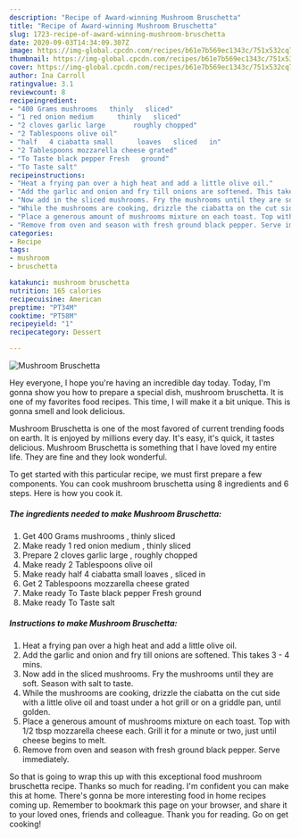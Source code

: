```yaml
---
description: "Recipe of Award-winning Mushroom Bruschetta"
title: "Recipe of Award-winning Mushroom Bruschetta"
slug: 1723-recipe-of-award-winning-mushroom-bruschetta
date: 2020-09-03T14:34:09.307Z
image: https://img-global.cpcdn.com/recipes/b61e7b569ec1343c/751x532cq70/mushroom-bruschetta-recipe-main-photo.jpg
thumbnail: https://img-global.cpcdn.com/recipes/b61e7b569ec1343c/751x532cq70/mushroom-bruschetta-recipe-main-photo.jpg
cover: https://img-global.cpcdn.com/recipes/b61e7b569ec1343c/751x532cq70/mushroom-bruschetta-recipe-main-photo.jpg
author: Ina Carroll
ratingvalue: 3.1
reviewcount: 8
recipeingredient:
- "400 Grams mushrooms   thinly   sliced"
- "1 red onion medium      thinly   sliced"
- "2 cloves garlic large       roughly chopped"
- "2 Tablespoons olive oil"
- "half   4 ciabatta small      loaves   sliced   in"
- "2 Tablespoons mozzarella cheese grated"
- "To Taste black pepper Fresh   ground"
- "To Taste salt"
recipeinstructions:
- "Heat a frying pan over a high heat and add a little olive oil."
- "Add the garlic and onion and fry till onions are softened. This takes 3 - 4 mins."
- "Now add in the sliced mushrooms. Fry the mushrooms until they are soft. Season with salt to taste."
- "While the mushrooms are cooking, drizzle the ciabatta on the cut side with a little olive oil and toast under a hot grill or on a griddle pan, until golden."
- "Place a generous amount of mushrooms mixture on each toast. Top with 1/2 tbsp mozzarella cheese each. Grill it for a minute or two, just until cheese begins to melt."
- "Remove from oven and season with fresh ground black pepper. Serve immediately."
categories:
- Recipe
tags:
- mushroom
- bruschetta

katakunci: mushroom bruschetta 
nutrition: 165 calories
recipecuisine: American
preptime: "PT34M"
cooktime: "PT58M"
recipeyield: "1"
recipecategory: Dessert

---
```



![Mushroom Bruschetta](https://img-global.cpcdn.com/recipes/b61e7b569ec1343c/751x532cq70/mushroom-bruschetta-recipe-main-photo.jpg)

Hey everyone, I hope you're having an incredible day today. Today, I'm gonna show you how to prepare a special dish, mushroom bruschetta. It is one of my favorites food recipes. This time, I will make it a bit unique. This is gonna smell and look delicious.



Mushroom Bruschetta is one of the most favored of current trending foods on earth. It is enjoyed by millions every day. It's easy, it's quick, it tastes delicious. Mushroom Bruschetta is something that I have loved my entire life. They are fine and they look wonderful.


To get started with this particular recipe, we must first prepare a few components. You can cook mushroom bruschetta using 8 ingredients and 6 steps. Here is how you cook it.

<!--inarticleads1-->

##### The ingredients needed to make Mushroom Bruschetta:

1. Get 400 Grams mushrooms ,  thinly   sliced
1. Make ready 1 red onion medium    ,  thinly   sliced
1. Prepare 2 cloves garlic large     ,  roughly chopped
1. Make ready 2 Tablespoons olive oil
1. Make ready half   4 ciabatta small      loaves ,  sliced   in
1. Get 2 Tablespoons mozzarella cheese grated
1. Make ready To Taste black pepper Fresh   ground
1. Make ready To Taste salt




<!--inarticleads2-->

##### Instructions to make Mushroom Bruschetta:

1. Heat a frying pan over a high heat and add a little olive oil.
1. Add the garlic and onion and fry till onions are softened. This takes 3 - 4 mins.
1. Now add in the sliced mushrooms. Fry the mushrooms until they are soft. Season with salt to taste.
1. While the mushrooms are cooking, drizzle the ciabatta on the cut side with a little olive oil and toast under a hot grill or on a griddle pan, until golden.
1. Place a generous amount of mushrooms mixture on each toast. Top with 1/2 tbsp mozzarella cheese each. Grill it for a minute or two, just until cheese begins to melt.
1. Remove from oven and season with fresh ground black pepper. Serve immediately.




So that is going to wrap this up with this exceptional food mushroom bruschetta recipe. Thanks so much for reading. I'm confident you can make this at home. There's gonna be more interesting food in home recipes coming up. Remember to bookmark this page on your browser, and share it to your loved ones, friends and colleague. Thank you for reading. Go on get cooking!
